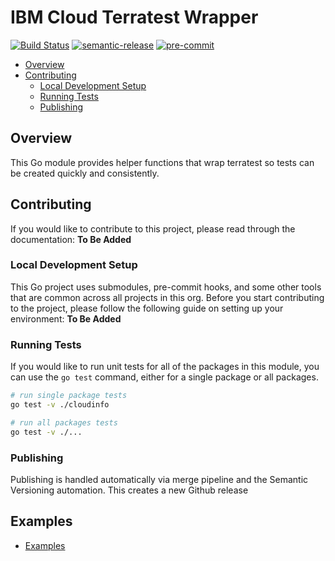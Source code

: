 # IBM Cloud Terratest Wrapper
[![Build Status](https://github.com/terraform-ibm-modules/ibmcloud-terratest-wrapper/actions/workflows/ci.yml/badge.svg)](https://github.com/terraform-ibm-modules/ibmcloud-terratest-wrapper/actions/workflows/ci.yml)
[![semantic-release](https://img.shields.io/badge/%20%20%F0%9F%93%A6%F0%9F%9A%80-semantic--release-e10079.svg)](https://github.com/semantic-release/semantic-release)
[![pre-commit](https://img.shields.io/badge/pre--commit-enabled-brightgreen?logo=pre-commit&logoColor=white)](https://github.com/pre-commit/pre-commit)

- [Overview](#overview)
- [Contributing](#contributing)
    + [Local Development Setup](#local-development-setup)
    + [Running Tests](#running-tests)
    + [Publishing](#publishing)

## Overview
This Go module provides helper functions that wrap terratest so tests can be created quickly and consistently.

## Contributing
If you would like to contribute to this project, please read through the documentation: **To Be Added**

### Local Development Setup
This Go project uses submodules, pre-commit hooks, and some other tools that are common across all projects in this org. Before you start contributing to the project, please follow the following guide on setting up your environment: **To Be Added**

### Running Tests
If you would like to run unit tests for all of the packages in this module, you can use the `go test` command, either for a single package or all packages.
```bash
# run single package tests
go test -v ./cloudinfo
```

```bash
# run all packages tests
go test -v ./...
```

### Publishing
Publishing is handled automatically via merge pipeline and the Semantic Versioning automation. This creates a new Github release

<!-- BEGIN EXAMPLES HOOK -->
## Examples

- [Examples](examples)
<!-- END EXAMPLES HOOK -->
